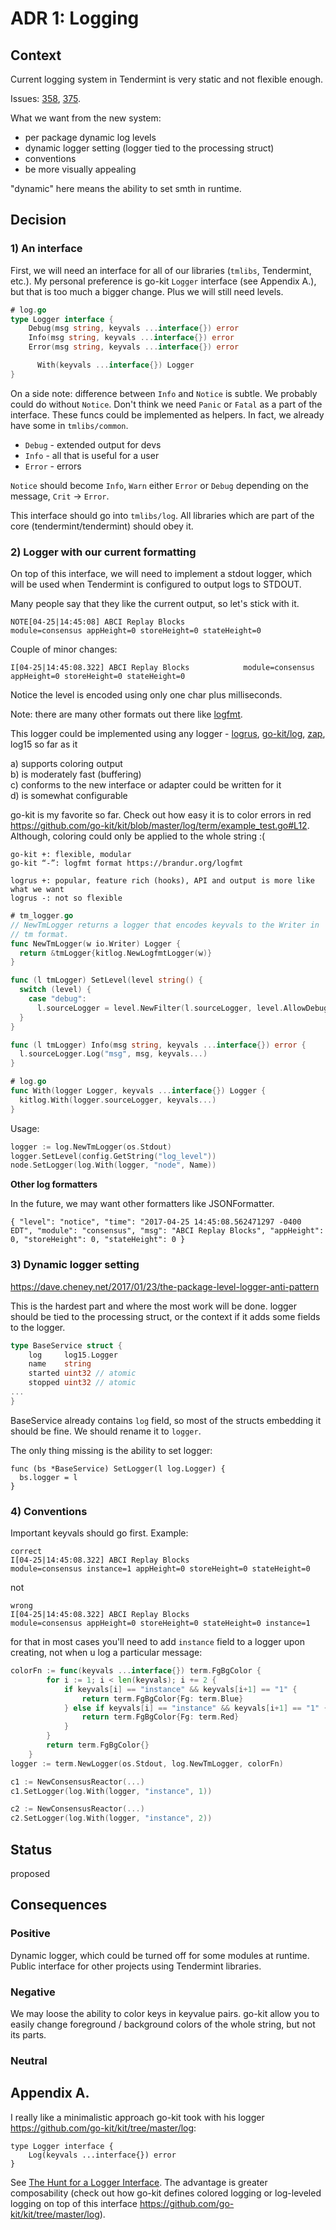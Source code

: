 # ADR 1: Logging

## Context

Current logging system in Tendermint is very static and not flexible enough.

Issues: [358](https://github.com/tendermint/tendermint/issues/358), [375](https://github.com/tendermint/tendermint/issues/375).

What we want from the new system:

- per package dynamic log levels
- dynamic logger setting (logger tied to the processing struct)
- conventions
- be more visually appealing

"dynamic" here means the ability to set smth in runtime.

## Decision

### 1) An interface

First, we will need an interface for all of our libraries (`tmlibs`, Tendermint, etc.). My personal preference is go-kit `Logger` interface (see Appendix A.), but that is too much a bigger change. Plus we will still need levels.

```go
# log.go
type Logger interface {
    Debug(msg string, keyvals ...interface{}) error
    Info(msg string, keyvals ...interface{}) error
    Error(msg string, keyvals ...interface{}) error

	  With(keyvals ...interface{}) Logger
}
```

On a side note: difference between `Info` and `Notice` is subtle. We probably
could do without `Notice`. Don't think we need `Panic` or `Fatal` as a part of
the interface. These funcs could be implemented as helpers. In fact, we already
have some in `tmlibs/common`.

- `Debug` - extended output for devs
- `Info` - all that is useful for a user
- `Error` - errors

`Notice` should become `Info`, `Warn` either `Error` or `Debug` depending on the message, `Crit` -> `Error`.

This interface should go into `tmlibs/log`. All libraries which are part of the core (tendermint/tendermint) should obey it.

### 2) Logger with our current formatting

On top of this interface, we will need to implement a stdout logger, which will be used when Tendermint is configured to output logs to STDOUT.

Many people say that they like the current output, so let's stick with it.

```
NOTE[04-25|14:45:08] ABCI Replay Blocks                       module=consensus appHeight=0 storeHeight=0 stateHeight=0
```

Couple of minor changes:

```
I[04-25|14:45:08.322] ABCI Replay Blocks            module=consensus appHeight=0 storeHeight=0 stateHeight=0
```

Notice the level is encoded using only one char plus milliseconds.

Note: there are many other formats out there like [logfmt](https://brandur.org/logfmt).

This logger could be implemented using any logger - [logrus](https://github.com/sirupsen/logrus), [go-kit/log](https://github.com/go-kit/kit/tree/master/log), [zap](https://github.com/uber-go/zap), log15 so far as it

a) supports coloring output<br>
b) is moderately fast (buffering) <br>
c) conforms to the new interface or adapter could be written for it <br>
d) is somewhat configurable<br>

go-kit is my favorite so far. Check out how easy it is to color errors in red https://github.com/go-kit/kit/blob/master/log/term/example_test.go#L12. Although, coloring could only be applied to the whole string :(

```
go-kit +: flexible, modular
go-kit “-”: logfmt format https://brandur.org/logfmt

logrus +: popular, feature rich (hooks), API and output is more like what we want
logrus -: not so flexible
```

```go
# tm_logger.go
// NewTmLogger returns a logger that encodes keyvals to the Writer in
// tm format.
func NewTmLogger(w io.Writer) Logger {
  return &tmLogger{kitlog.NewLogfmtLogger(w)}
}

func (l tmLogger) SetLevel(level string() {
  switch (level) {
    case "debug":
      l.sourceLogger = level.NewFilter(l.sourceLogger, level.AllowDebug())
  }
}

func (l tmLogger) Info(msg string, keyvals ...interface{}) error {
  l.sourceLogger.Log("msg", msg, keyvals...)
}

# log.go
func With(logger Logger, keyvals ...interface{}) Logger {
  kitlog.With(logger.sourceLogger, keyvals...)
}
```

Usage:

```go
logger := log.NewTmLogger(os.Stdout)
logger.SetLevel(config.GetString("log_level"))
node.SetLogger(log.With(logger, "node", Name))
```

**Other log formatters**

In the future, we may want other formatters like JSONFormatter.

```
{ "level": "notice", "time": "2017-04-25 14:45:08.562471297 -0400 EDT", "module": "consensus", "msg": "ABCI Replay Blocks", "appHeight": 0, "storeHeight": 0, "stateHeight": 0 }
```

### 3) Dynamic logger setting

https://dave.cheney.net/2017/01/23/the-package-level-logger-anti-pattern

This is the hardest part and where the most work will be done. logger should be tied to the processing struct, or the context if it adds some fields to the logger.

```go
type BaseService struct {
    log     log15.Logger
    name    string
    started uint32 // atomic
    stopped uint32 // atomic
...
}
```

BaseService already contains `log` field, so most of the structs embedding it should be fine. We should rename it to `logger`.

The only thing missing is the ability to set logger:

```
func (bs *BaseService) SetLogger(l log.Logger) {
  bs.logger = l
}
```

### 4) Conventions

Important keyvals should go first. Example:

```
correct
I[04-25|14:45:08.322] ABCI Replay Blocks                       module=consensus instance=1 appHeight=0 storeHeight=0 stateHeight=0
```

not

```
wrong
I[04-25|14:45:08.322] ABCI Replay Blocks                       module=consensus appHeight=0 storeHeight=0 stateHeight=0 instance=1
```

for that in most cases you'll need to add `instance` field to a logger upon creating, not when u log a particular message:

```go
colorFn := func(keyvals ...interface{}) term.FgBgColor {
		for i := 1; i < len(keyvals); i += 2 {
			if keyvals[i] == "instance" && keyvals[i+1] == "1" {
				return term.FgBgColor{Fg: term.Blue}
			} else if keyvals[i] == "instance" && keyvals[i+1] == "1" {
				return term.FgBgColor{Fg: term.Red}
			}
		}
		return term.FgBgColor{}
	}
logger := term.NewLogger(os.Stdout, log.NewTmLogger, colorFn)

c1 := NewConsensusReactor(...)
c1.SetLogger(log.With(logger, "instance", 1))

c2 := NewConsensusReactor(...)
c2.SetLogger(log.With(logger, "instance", 2))
```

## Status

proposed

## Consequences

### Positive

Dynamic logger, which could be turned off for some modules at runtime. Public interface for other projects using Tendermint libraries.

### Negative

We may loose the ability to color keys in keyvalue pairs. go-kit allow you to easily change foreground / background colors of the whole string, but not its parts.

### Neutral

## Appendix A.

I really like a minimalistic approach go-kit took with his logger https://github.com/go-kit/kit/tree/master/log:

```
type Logger interface {
    Log(keyvals ...interface{}) error
}
```

See [The Hunt for a Logger Interface](https://go-talks.appspot.com/github.com/ChrisHines/talks/structured-logging/structured-logging.slide). The advantage is greater composability (check out how go-kit defines colored logging or log-leveled logging on top of this interface https://github.com/go-kit/kit/tree/master/log).

